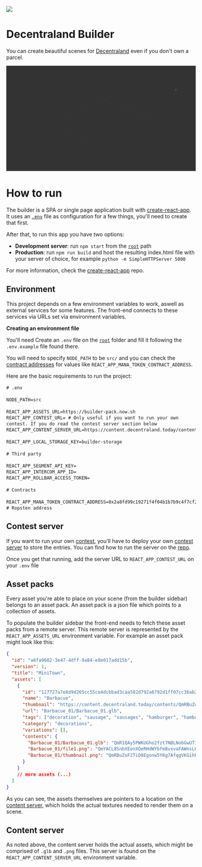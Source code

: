 ![](https://ui.decentraland.org/decentraland_128x128.png)

# Decentraland Builder

You can create beautiful scenes for [Decentraland](https://decentraland.org) even if you don't own a parcel.

![](https://github.com/decentraland/builder/blob/master/public/images/intro.gif)

# How to run

The builder is a SPA or single page application built with [create-react-app](https://github.com/facebook/create-react-app). It uses an [`.env`](#environment) file as configuration for a few things, you'll need to create that first.

After that, to run this app you have two options:

- **Development server**: run `npm start` from the [`root`](https://github.com/decentraland/builder/tree/master) path
- **Production**: run `npm run build` and host the resulting index.html file with your server of choice, for example `python -m SimpleHTTPServer 5000`

For more information, check the [create-react-app](https://github.com/facebook/create-react-app) repo.

## Environment

This project depends on a few environment variables to work, aswell as external services for some features.
The front-end connects to these services via URLs set via environment variables.

**Creating an environment file**

You'll need Create an `.env` file on the [`root`](https://github.com/decentraland/builder/tree/master) folder and fill it following the `.env.example` file found there.

You will need to specify `NODE_PATH` to be `src/` and you can check the [contract addresses](https://raw.githubusercontent.com/decentraland/contracts/gh-pages/addresses.json) for values like `REACT_APP_MANA_TOKEN_CONTRACT_ADDRESS`.

Here are the basic requirements to run the project:

```
# .env

NODE_PATH=src

REACT_APP_ASSETS_URL=https://builder-pack.now.sh
REACT_APP_CONTEST_URL= # Only useful if you want to run your own contest. If you do read the contest server section below
REACT_APP_CONTENT_SERVER_URL=https://content.decentraland.today/contents/

REACT_APP_LOCAL_STORAGE_KEY=builder-storage

# Third party

REACT_APP_SEGMENT_API_KEY=
REACT_APP_INTERCOM_APP_ID=
REACT_APP_ROLLBAR_ACCESS_TOKEN=

# Contracts

REACT_APP_MANA_TOKEN_CONTRACT_ADDRESS=0x2a8fd99c19271f4f04b1b7b9c4f7cf264b626edb # Ropsten address
```

## Contest server

If you want to run your own [contest](https://contest.decentraland.org/), you'll have to deploy your own [contest server](https://github.com/decentraland/builder-contest-server) to store the entries. You can find how to run the server on the [repo](https://github.com/decentraland/builder-contest-server).

Once you get that running, add the server URL to `REACT_APP_CONTEST_URL` on your `.env` file

## Asset packs

Every asset you're able to place on your scene (from the builder sidebar) belongs to an asset pack. An asset pack is a json file which points to a collection of assets.

To populate the builder sidebar the front-end needs to fetch these asset packs from a remote server. This remote server is represented by the `REACT_APP_ASSETS_URL` environment variable. For example an asset pack might look like this:

```json
{
  "id": "a6fa9602-3e47-4dff-9a84-e8e017add15b",
  "version": 1,
  "title": "MiniTown",
  "assets": [
    {
      "id": "127727a7e8d9d265cc55ce4dcbbad3caa582d792a8792d1ff07cc36ab2c3b045",
      "name": "Barbacue",
      "thumbnail": "https://content.decentraland.today/contents/QmRBuZoF2TiD8Egonw5Y6g7AfqgVKGihPwtE4pG5uxLtHX",
      "url": "Barbacue_01/Barbacue_01.glb",
      "tags": ["decoration", "sausage", "sausages", "hamburger", "hamburgers", "backyard", "eggplant", "charcoal", "fire"],
      "category": "decorations",
      "variations": [],
      "contents": {
        "Barbacue_01/Barbacue_01.glb": "QmR1QAy5PWKUGho2fzt7NBLNobGwUT3ghFz9DxXGoGLvQn",
        "Barbacue_01/file1.png": "QmYACL8SnbXEonXQeRHdWYbfm8vxvaFAWnsLHUaDG4ABp5",
        "Barbacue_01/thumbnail.png": "QmRBuZoF2TiD8Egonw5Y6g7AfqgVKGihPwtE4pG5uxLtHX"
      }
    }
    // more assets (...)
  ]
}
```

As you can see, the assets themselves are pointers to a location on the [content server](#content-server), which holds the actual textures needed to render them on a scene.

## Content server

As noted above, the content server holds the actual assets, which might be comprised of `.glb` and `.png` files. This server is found on the `REACT_APP_CONTENT_SERVER_URL` environment variable.
